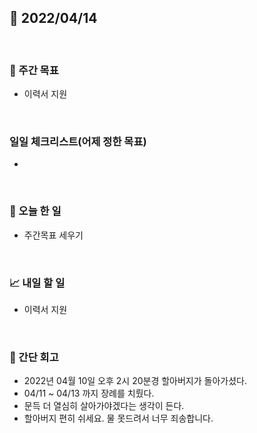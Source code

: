## 📅 2022/04/14

<br/>

### 🏹 주간 목표

- 이력서 지원


<br/>

### 일일 체크리스트(어제 정한 목표)

- 

<br/>

### 💯 오늘 한 일

- 주간목표 세우기

<br/>

### 📈 내일 할 일

- 이력서 지원

<br/>

### 🧐 간단 회고

- 2022년 04월 10일 오후 2시 20분경 할아버지가 돌아가셨다.
- 04/11 ~ 04/13 까지 장례를 치뤘다.
- 문득 더 열심히 살아가야겠다는 생각이 든다.
- 할아버지 편히 쉬세요. 물 못드려서 너무 죄송합니다.
